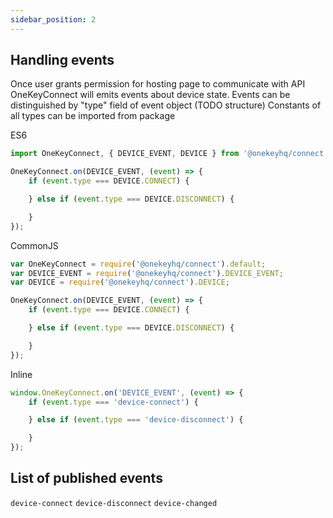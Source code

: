 ```yaml
---
sidebar_position: 2
---
```


## Handling events

Once user grants permission for hosting page to communicate with API OneKeyConnect will emits events
about device state.
Events can be distinguished by "type" field of event object (TODO structure)
Constants of all types can be imported from package

ES6
```javascript
import OneKeyConnect, { DEVICE_EVENT, DEVICE } from '@onekeyhq/connect';

OneKeyConnect.on(DEVICE_EVENT, (event) => {
    if (event.type === DEVICE.CONNECT) {

    } else if (event.type === DEVICE.DISCONNECT) {

    }
});
```

CommonJS
```javascript
var OneKeyConnect = require('@onekeyhq/connect').default;
var DEVICE_EVENT = require('@onekeyhq/connect').DEVICE_EVENT;
var DEVICE = require('@onekeyhq/connect').DEVICE;

OneKeyConnect.on(DEVICE_EVENT, (event) => {
    if (event.type === DEVICE.CONNECT) {

    } else if (event.type === DEVICE.DISCONNECT) {

    }
});
```

Inline
```javascript
window.OneKeyConnect.on('DEVICE_EVENT', (event) => {
    if (event.type === 'device-connect') {

    } else if (event.type === 'device-disconnect') {

    }
});
```

## List of published events

`device-connect` 
`device-disconnect` 
`device-changed` 
